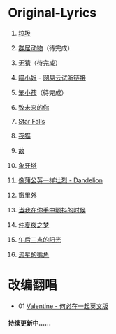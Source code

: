 # Original-Lyrics
1. [垃圾](https://github.com/Coder-AndyLee/Original-Lyrics/blob/master/%E5%9E%83%E5%9C%BE.md)

2. [群居动物](https://github.com/Coder-AndyLee/Original-Lyrics/blob/master/%E7%BE%A4%E5%B1%85%E5%8A%A8%E7%89%A9.md)（待完成）

3. [无猜](https://github.com/Coder-AndyLee/Original-Lyrics/blob/master/%E6%97%A0%E7%8C%9C.md)（待完成）

4. [喵小姐](https://github.com/Coder-AndyLee/Original-Lyrics/blob/master/%E5%96%B5%E5%B0%8F%E5%A7%90.md) - [网易云试听链接](https://music.163.com/#/song?id=574291986)

5. [笨小孩](https://github.com/Coder-AndyLee/Original-Lyrics/blob/master/%E7%AC%A8%E5%B0%8F%E5%AD%A9.md)（待完成）

6. [致未来的你](https://github.com/Coder-AndyLee/Original-Lyrics/blob/master/%E8%87%B4%E6%9C%AA%E6%9D%A5%E7%9A%84%E4%BD%A0.md)

7. [Star Falls](https://github.com/Coder-AndyLee/Original-Lyrics/blob/master/Star%20Falls.md)

8. [夜猫](https://github.com/Coder-AndyLee/Original-Lyrics/blob/master/%E5%A4%9C%E7%8C%AB.md)

9. [故](https://github.com/Coder-AndyLee/Original-Lyrics/blob/master/%E6%95%85.md)

10. [象牙塔](https://github.com/Coder-AndyLee/Original-Lyrics/blob/master/%E8%B1%A1%E7%89%99%E5%A1%94.md)

11. [像蒲公英一样壮烈 - Dandelion](https://github.com/Coder-AndyLee/Original-Lyrics/blob/master/%E5%83%8F%E8%92%B2%E5%85%AC%E8%8B%B1%E4%B8%80%E6%A0%B7%E5%A3%AE%E7%83%88-Dandelion.md)

12. [窗里外](https://github.com/Coder-AndyLee/Original-Lyrics/blob/master/%E7%AA%97%E9%87%8C%E5%A4%96.md)

13. [当我在你手中颤抖的时候](https://github.com/Coder-AndyLee/Original-Lyrics/blob/master/%E5%BD%93%E4%BD%A0%E5%9C%A8%E6%88%91%E6%89%8B%E4%B8%AD%E9%A2%A4%E6%8A%96%E7%9A%84%E6%97%B6%E5%80%99.md)

14. [仲夏夜之梦](https://github.com/Coder-AndyLee/Original-Lyrics/blob/master/%E4%BB%B2%E5%A4%8F%E5%A4%9C%E4%B9%8B%E6%A2%A6.md)

15. [午后三点的阳光](https://github.com/Coder-AndyLee/Original-Lyrics/blob/master/%E5%8D%88%E5%90%8E%E4%B8%89%E7%82%B9%E7%9A%84%E9%98%B3%E5%85%89.md)

16. [流星的嘴角](https://github.com/Coder-AndyLee/Original-Lyrics/blob/master/%E6%B5%81%E6%98%9F%E7%9A%84%E5%98%B4%E8%A7%92.md)


# 改编翻唱
- 01 [Valentine - 何必在一起英文版](https://github.com/Coder-AndyLee/Original-Lyrics/blob/master/Valentine-%E4%BD%95%E5%BF%85%E5%9C%A8%E4%B8%80%E8%B5%B7%E8%8B%B1%E6%96%87%E7%89%88.md)



#### 持续更新中……